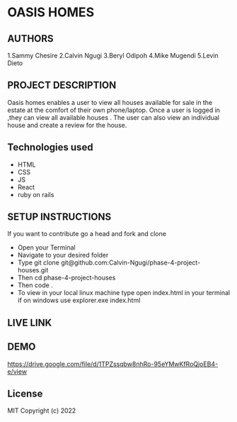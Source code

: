 # OASIS HOMES
## AUTHORS
1.Sammy Chesire
2.Calvin Ngugi
3.Beryl Odipoh
4.Mike Mugendi
5.Levin Dieto

## PROJECT DESCRIPTION
Oasis homes enables a user to view all houses available for sale in the estate at the comfort of their own phone/laptop. Once a user is logged in ,they can view all available houses . The user can also view an individual house and create a review for the house.
## Technologies used
- HTML
- CSS
- JS
- React
- ruby on rails

## SETUP INSTRUCTIONS
If you want to contribute go a head and fork and clone
<ul>
<li>Open your Terminal</li>
<li>Navigate to your desired folder</li>
<li>Type git clone git@github.com:Calvin-Ngugi/phase-4-project-houses.git </li>
<li>Then  cd phase-4-project-houses</li>
<li>Then code .</li>
<li>To view in your local linux machine type open index.html in your terminal if on windows use explorer.exe index.html</li>
</ul>


## LIVE LINK

## DEMO
https://drive.google.com/file/d/1TPZssqbw8nhRo-95eYMwKfRoQjoEB4-e/view
## License
MIT Copyright (c) 2022 
